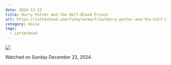 ```yaml
---
date: 2024-12-22
title: Harry Potter and the Half-Blood Prince
url: https://letterboxd.com/funkylarma/film/harry-potter-and-the-half-blood-prince/
category: movie
tags:
  - Letterboxd
---
```


![](https://a.ltrbxd.com/resized/film-poster/5/1/3/8/5/51385-harry-potter-and-the-half-blood-prince-0-600-0-900-crop.jpg?v=789e7859c8)

Watched on Sunday December 22, 2024.
